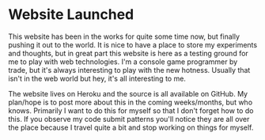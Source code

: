 # Website Launched


This website has been in the works for quite some time now, but finally pushing it out to the world. It is nice to have a place to store my experiments and thoughts, but in great part this website is here as a testing ground for me to play with web technologies. I'm a console game programmer by trade, but it's always interesting to play with the new hotness. Usually that isn't in the web world but hey, it's all interesting to me.

The website lives on Heroku and the source is all available on GitHub. My plan/hope is to post more about this in the coming weeks/months, but who knows. Primarily I want to do this for myself so that I don't forget how to do this. If you observe my code submit patterns you'll notice they are all over the place because I travel quite a bit and stop working on things for myself.

